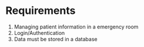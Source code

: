 # Requirements

1. Managing patient information in a emergency room
2. Login/Authentication
3. Data must be stored in a database


